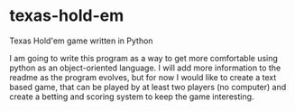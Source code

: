 # texas-hold-em
Texas Hold'em game written in Python

I am going to write this program as a way to get more comfortable using python as an object-oriented language. I will add more information to the readme as the program evolves, but for now I would like to create a text based game, that can be played by at least two players (no computer) and create a betting and scoring system to keep the game interesting.
